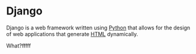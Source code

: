 # Django



Django is a web framework written using [Python](/wiki/Python) that allows for the design of web applications that generate [HTML](/wiki/HTML) dynamically.



What?fffff

